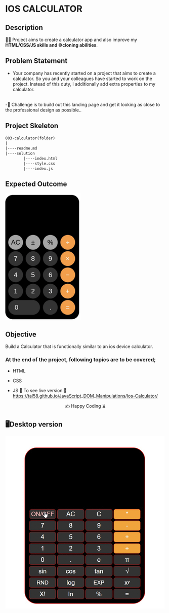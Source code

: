 # IOS CALCULATOR

## Description
👨‍💻 Project aims to create a calculator app and also  improve my <b>HTML/CSS/JS skills and ©️cloning abilities</b>.

## Problem Statement

- Your company has recently started on a project that aims to create a calculator. So you and your colleagues have started to work on the project. Instead of this duty, I additionally add extra properties to my calculator.
<br>
-🎯 Challenge is to build out this landing page and get it looking as close to the professional design as possible..

## Project Skeleton 

```
003-calculator(folder)
|
|----readme.md                 
|----solution
        |----index.html  
        |----style.css   
        |----index.js
```

## Expected Outcome

<img src="./003.gif" alt="superset" width="auto" height="400px">

## Objective

Build a Calculator that is functionally similar to an ios device calculator.

### At the end of the project, following topics are to be covered;

- HTML 

- CSS

- JS
🔗 To see live version 🎯https://tal58.github.io/JavaScript_DOM_Manipulations/Ios-Calculator/

<p align="center"> ✍ Happy Coding ⌛ <p>



##  🖥️Desktop version

<img src="./desktop.gif" align="left" alt="desktop_version">

